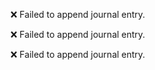 

❌ Failed to append journal entry.

❌ Failed to append journal entry.

❌ Failed to append journal entry.